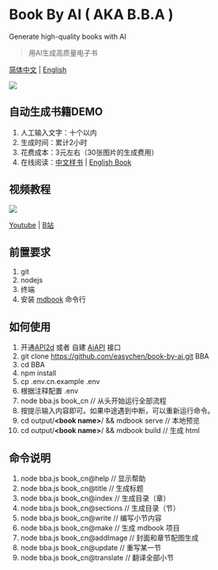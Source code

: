 # Book By AI ( AKA B.B.A )

Generate high-quality books with AI

> 用AI生成高质量电子书

[简体中文](README.cn.md) | [English](README.md) 

[![](images/20230811203616.png)](https://github.com/easychen/book-by-ai/assets/1294760/e2b6e7f9-1be1-4321-b71f-3207cb202909)

## 自动生成书籍DEMO

1. 人工输入文字：十个以内
1. 生成时间：累计2小时
1. 花费成本：3元左右（30张图片的生成费用）
1. 在线阅读：[中文样书](https://demo01.level06.com/) | [English Book](https://demo02.level06.com/) 

## 视频教程

![](images/20230812032456.png)

[Youtube](https://www.youtube.com/watch?v=iMUg8ccIeZg) | [B站](https://www.bilibili.com/video/BV1Ku4y1q75F)


## 前置要求

1. git
1. nodejs
1. 终端
1. 安装 [mdbook](https://rust-lang.github.io/mdBook/guide/installation.html) 命令行

## 如何使用 

1. 开通[API2d](https://api2d.com/r/186008) 或者 自建 [AiAPI](https://github.com/easychen/aiapi) 接口
1. git clone https://github.com/easychen/book-by-ai.git BBA
1. cd BBA
1. npm install
1. cp .env.cn.example .env
1. 根据注释配置 .env
1. node bba.js book_cn // 从头开始运行全部流程
1. 按提示输入内容即可。如果中途遇到中断，可以重新运行命令。
1. cd output/**&lt;book name&gt;**/ && mdbook serve // 本地预览
1. cd output/**&lt;book name&gt;**/ && mdbook build // 生成 html


## 命令说明
1. node bba.js book_cn@help // 显示帮助
1. node bba.js book_cn@title // 生成标题
1. node bba.js book_cn@index // 生成目录（章）
1. node bba.js book_cn@sections // 生成目录（节）
1. node bba.js book_cn@write // 编写小节内容
1. node bba.js book_cn@make // 生成 mdbook 项目
1. node bba.js book_cn@addImage // 封面和章节配图生成
8. node bba.js book_cn@update // 重写某一节
9. node bba.js book_cn@translate // 翻译全部小节


